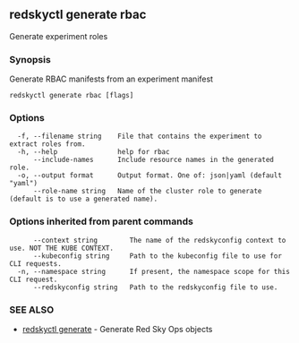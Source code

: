 ## redskyctl generate rbac

Generate experiment roles

### Synopsis

Generate RBAC manifests from an experiment manifest

```
redskyctl generate rbac [flags]
```

### Options

```
  -f, --filename string    File that contains the experiment to extract roles from.
  -h, --help               help for rbac
      --include-names      Include resource names in the generated role.
  -o, --output format      Output format. One of: json|yaml (default "yaml")
      --role-name string   Name of the cluster role to generate (default is to use a generated name).
```

### Options inherited from parent commands

```
      --context string        The name of the redskyconfig context to use. NOT THE KUBE CONTEXT.
      --kubeconfig string     Path to the kubeconfig file to use for CLI requests.
  -n, --namespace string      If present, the namespace scope for this CLI request.
      --redskyconfig string   Path to the redskyconfig file to use.
```

### SEE ALSO

* [redskyctl generate](redskyctl_generate.md)	 - Generate Red Sky Ops objects

